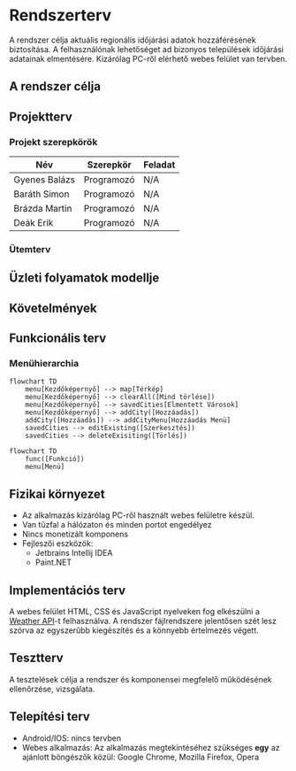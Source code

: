 # Rendszerterv

A rendszer célja aktuális regionális időjárási adatok hozzáférésének biztosítása.
A felhasználónak lehetőséget ad bizonyos települések időjárási adatainak elmentésére.
Kizárólag PC-ről elérhető webes felület van tervben.

## A rendszer célja



## Projektterv

### Projekt szerepkörök

| Név       | Szerepkör | Feladat |
|-------------|-----------|---------|
| Gyenes Balázs | Programozó | N/A |
| Baráth Simon | Programozó | N/A |
| Brázda Martin | Programozó | N/A |
| Deák Erik   | Programozó | N/A |

### Ütemterv

## Üzleti folyamatok modellje



## Követelmények



## Funkcionális terv

### Menühierarchia
```mermaid
flowchart TD
    menu[Kezdőképernyő] --> map[Térkép]
    menu[Kezdőképernyő] --> clearAll([Mind törlése])
    menu[Kezdőképernyő] --> savedCities[Elmentett Városok]
    menu[Kezdőképernyő] --> addCity([Hozzáadás])
    addCity([Hozzáadás]) --> addCityMenu[Hozzáadás Menü]
    savedCities --> editExisting([Szerkesztés])
    savedCities --> deleteExisiting([Törlés])
```
```mermaid
flowchart TD
    func([Funkció])
    menu[Menü]
```
## Fizikai környezet

- Az alkalmazás kizárólag PC-ről használt webes felületre készül.
- Van tűzfal a hálózaton és minden portot engedélyez
- Nincs monetizált komponens
- Fejleszői eszközök:
  - Jetbrains Intellij IDEA
  - Paint.NET

## Implementációs terv

A webes felület HTML, CSS és JavaScript nyelveken fog elkészülni a [Weather API](https://openweathermap.org/api)-t felhasználva.
A rendszer fájlrendszere jelentősen szét lesz szórva az egyszerűbb kiegészítés és a könnyebb értelmezés végett. 

## Tesztterv

A tesztelések célja a rendszer és komponensei megfelelő működésének ellenőrzése, vizsgálata.

## Telepítési terv

- Android/IOS: nincs tervben
- Webes alkalmazás: Az alkalmazás megtekintéséhez szükséges **egy** az ajánlott böngészők közül:
Google Chrome, Mozilla Firefox, Opera 


